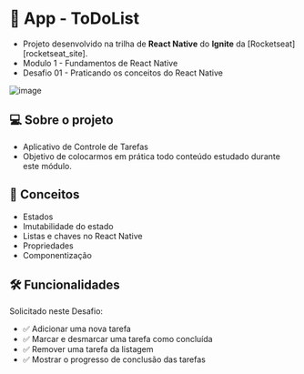# :iphone: App - ToDoList

- Projeto desenvolvido na trilha de **React Native** do **Ignite** da [Rocketseat][rocketseat_site].
- Modulo 1 - Fundamentos de React Native
- Desafio 01 - Praticando os conceitos do React Native

![image](https://user-images.githubusercontent.com/62652109/221329120-14a48843-3f80-469f-9f23-5d356ee38581.png)

## :computer: Sobre o projeto

- Aplicativo de Controle de Tarefas
- Objetivo de colocarmos em prática todo conteúdo estudado durante este módulo.


## :wrench: Conceitos

- Estados
- Imutabilidade do estado
- Listas e chaves no React Native
- Propriedades
- Componentização


## 🛠 Funcionalidades

Solicitado neste Desafio:

- :white_check_mark: Adicionar uma nova tarefa
- :white_check_mark: Marcar e desmarcar uma tarefa como concluída
- :white_check_mark: Remover uma tarefa da listagem
- :white_check_mark: Mostrar o progresso de conclusão das tarefas
